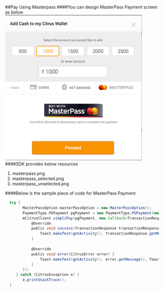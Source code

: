 ##Pay Using Masterpass
####You can design MasterPass Payment screen as below
![screen](../images/Masterpass.jpg)
####SDK provides below resources
1. masterpass.png
2. masterpass_selected.png
3. masterpass_unselected.png

####Below is the sample piece of code for MasterPass Payment
```groovy
  try {
        MasterPassOption masterPassOption = new MasterPassOption();
        PaymentType.PGPayment pgPayment = new PaymentType.PGPayment(new Amount(value), Constants.BILL_URL, masterPassOption, null);
        mCitrusClient.simpliPay(pgPayment, new Callback<TransactionResponse>() {
            @Override
            public void success(TransactionResponse transactionResponse) {
                Toast.makeText(getActivity(), transactionResponse.getMessage(), Toast.LENGTH_SHORT).show();
            }

            @Override
            public void error(CitrusError error) {
                Toast.makeText(getActivity(), error.getMessage(), Toast.LENGTH_SHORT).show();
            }
        });
     } catch (CitrusException e) {
        e.printStackTrace();
  }
```                

